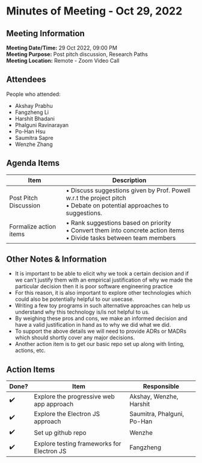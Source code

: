 # Minutes of Meeting - Oct 29, 2022

## Meeting Information
**Meeting Date/Time:** 29 Oct 2022, 09:00 PM  
**Meeting Purpose:** Post pitch discussion, Research Paths              
**Meeting Location:** Remote - Zoom Video Call   

## Attendees
People who attended:
- Akshay Prabhu
- Fangzheng Li
- Harshit Bhadani
- Phalguni Ravinarayan
- Po-Han Hsu
- Saumitra Sapre
- Wenzhe Zhang

## Agenda Items

Item | Description
---- | ----
Post Pitch Discussion | • Discuss suggestions given by Prof. Powell w.r.t the project pitch<br>• Debate on potential approaches to suggestions.
Formalize action items | • Rank suggestions based on priority<br>• Convert them into concrete action items<br>• Divide tasks between team members



## Other Notes & Information
* It is important to be able to elicit why we took a certain decision and if we can't justify them with an empirical justification of why we made the particular decision then it is poor software engineering practice
* For this reason, it is also important to explore other technologies which could also be potentially helpful to our usecase. 
* Writing a few toy programs in such alternative approaches can help us understand why this technology is/is not helpful to us.
* By weighing these pros and cons, we make an informed decision and have a valid justification in hand as to why we did what we did.
* To support the above details we will need to provide ADRs or MADRs which should shortly cover any major decisions.
*  Another action item is to get our basic repo set up along with linting, actions, etc.

## Action Items
| Done? | Item | Responsible | 
| ---- | ---- | ---- | 
|:heavy_check_mark: | Explore the progressive web app approach | Akshay, Wenzhe, Harshit | 
| :heavy_check_mark:| Explore the Electron JS approach | Saumitra, Phalguni, Po-Han | 
| :heavy_check_mark:| Set up github repo | Wenzhe | 
| :heavy_check_mark:| Explore testing frameworks for Electron JS | Fangzheng | 



